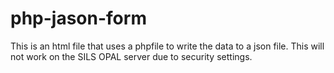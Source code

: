 # php-jason-form
This is an html file that uses a phpfile to write the data to a json file. This will not work on the SILS OPAL server due to security settings.
